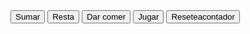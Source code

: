 
<!DOCTYPE html >
<html>
<head><meta charset="utf-8"/>
<script>

let objContador = (function (inicio) {
  let contador = 0;
  let peso = 10;
 
  return {
    incrementarcontador: function () {
      return contador++;
    },
      
    incrementarpeso: function (num) {
      peso = peso + num;
    },
      
     restarcontador: function () {
      contador = contador - 1;
    },
     
    restarpeso: function (num) {
      peso = peso - num;
    },
      
    salirpantalla: function () {
      let cadena = "Contador: " + contador + ". Peso: " + peso;
      document.getElementById("salida").innerHTML = cadena;
      this.dibujoTama()
      
    },
 
    dibujoTama: function () {   
    let dibujo= "XD </br> |";
    if (peso > 20){
         dibujo = "<img src='Images/tama_gordo.jpg'>"; 
        } 
    if (peso <= 10){
         dibujo = " o </br> | </br> |";   
        }
    document.getElementById("salida2").innerHTML = dibujo; 
    },
    
    resetcontador: function () {
      console.log( "contador antes de reset: " + contador );
      contador = 0;
    }
      
  };
})();
 
    
function programa(menu){   // programa(menu, aumento)  2 parametros
    switch (menu){
        case 1:
            objContador.incrementarcontador();
            break;
        case 2:
            objContador.restarcontador(); 
            break;
        case 3:
            objContador.resetcontador();
        case 4:
            objContador.incrementarpeso(5); 
            break;
        case 5:
            objContador.restarpeso(2);
    }       
    
    objContador.salirpantalla();
} 
    
</script>
</head>
<body>
 <div id="salida"></div>
 <input type="button" value="Sumar" onclick="programa(1)" >
 <input type="button" value="Resta" onclick="programa(2)" >
 <input type="button" value="Dar comer" onclick="programa(4)" >
 <input type="button" value="Jugar" onclick="programa(5)" >
 <input type="button" value="Reseteacontador" onclick="programa(3)" >
 <div id="salida2"></div>
</body>
</html>

